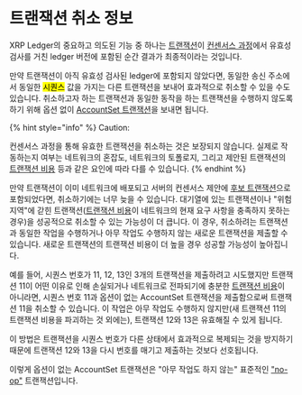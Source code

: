 # 트랜잭션 취소 정보

XRP Ledger의 중요하고 의도된 기능 중 하나는 [트랜잭션](../transactions/)이 [컨센서스 과정](undefined.md)에서 유효성 검사를 거친 ledger 버전에 포함된 순간 결과가 최종적이라는 것입니다.

만약 트랜잭션이 아직 유효성 검사된 ledger에 포함되지 않았다면, 동일한 송신 주소에서 동일한 <mark style="background-color:yellow;">시퀀스</mark> 값을 가지는 다른 트랜잭션을 보내어 효과적으로 취소할 수 있을 수도 있습니다. 취소하고자 하는 트랜잭션과 동일한 동작을 하는 트랜잭션을 수행하지 않도록 하기 위해 옵션 없이 [AccountSet 트랜잭션](../../references/xrp-ledger/undefined-1/undefined-1/accountset.md)을 보내면 됩니다.

{% hint style="info" %}
Caution:

컨센서스 과정을 통해 유효한 트랜잭션을 취소하는 것은 보장되지 않습니다. 실제로 작동하는지 여부는 네트워크의 혼잡도, 네트워크의 토폴로지, 그리고 제안된 트랜잭션의 [트랜잭션 비용](../transactions/transaction-cost.md) 등과 같은 요인에 따라 다를 수 있습니다.
{% endhint %}

만약 트랜잭션이 이미 네트워크에 배포되고 서버의 컨센서스 제안에 [후보 트랜잭션](undefined.md)으로 포함되었다면, 취소하기에는 너무 늦을 수 있습니다. 대기열에 있는 트랜잭션이나 "위험 지역"에 갇힌 트랜잭션([트랜잭션 비용](../transactions/transaction-cost.md)이 네트워크의 현재 요구 사항을 충족하지 못하는 경우)을 성공적으로 취소할 수 있는 가능성이 더 큽니다. 이 경우, 취소하려는 트랜잭션과 동일한 작업을 수행하거나 아무 작업도 수행하지 않는 새로운 트랜잭션을 제출할 수 있습니다. 새로운 트랜잭션의 트랜잭션 비용이 더 높을 경우 성공할 가능성이 높아집니다.

예를 들어, 시퀀스 번호가 11, 12, 13인 3개의 트랜잭션을 제출하려고 시도했지만 트랜잭션 11이 어떤 이유로 인해 손실되거나 네트워크로 전파되기에 충분한 [트랜잭션 비용](../transactions/transaction-cost.md)이 아니라면, 시퀀스 번호 11과 옵션이 없는 AccountSet 트랜잭션을 제출함으로써 트랜잭션 11을 취소할 수 있습니다. 이 작업은 아무 작업도 수행하지 않지만(새 트랜잭션 11의 트랜잭션 비용을 파괴하는 것 외에는), 트랜잭션 12와 13은 유효해질 수 있게 됩니다.

이 방법은 트랜잭션을 시퀀스 번호가 다른 상태에서 효과적으로 복제되는 것을 방지하기 때문에 트랜잭션 12와 13을 다시 번호를 매기고 제출하는 것보다 선호됩니다.

이렇게 옵션이 없는 AccountSet 트랜잭션은 "아무 작업도 하지 않는" 표준적인 ["no-op"](https://en.wikipedia.org/wiki/NOP) 트랜잭션입니다.
